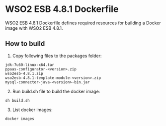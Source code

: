 # WSO2 ESB 4.8.1 Dockerfile

WSO2 ESB 4.8.1 Dockerfile defines required resources for building a Docker image with WSO2 ESB 4.8.1.

## How to build

1. Copy following files to the packages folder:
```
jdk-7u60-linux-x64.tar
ppaas-configurator-<version>.zip
wso2esb-4.8.1.zip
wso2esb-4.8.1-template-module-<version>.zip
mysql-connector-java-<version>-bin.jar
```

2. Run build.sh file to build the docker image:
```
sh build.sh
```

3. List docker images:
```
docker images
```